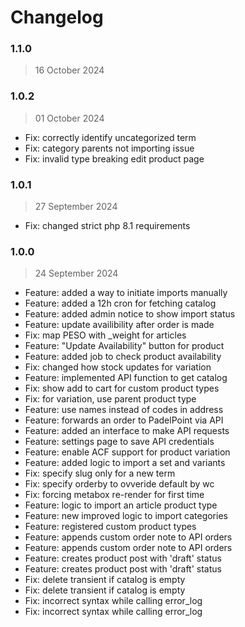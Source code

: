 # Changelog

### 1.1.0

> 16 October 2024


### 1.0.2

> 01 October 2024

- Fix: correctly identify uncategorized term
- Fix: category parents not importing issue
- Fix: invalid type breaking edit product page

### 1.0.1

> 27 September 2024

- Fix: changed strict php 8.1 requirements

### 1.0.0

> 24 September 2024

- Feature: added a way to initiate imports manually
- Feature: added a 12h cron for fetching catalog
- Feature: added admin notice to show import status
- Feature: update availibility after order is made
- Fix: map PESO with _weight for articles
- Feature: "Update Availability" button for product
- Feature: added job to check product availability
- Fix: changed how stock updates for variation
- Feature: implemented API function to get catalog
- Fix: show add to cart for custom product types
- Fix: for variation, use parent product type
- Feature: use names instead of codes in address
- Feature: forwards an order to PadelPoint via API
- Feature: added an interface to make API requests
- Feature: settings page to save API credentials
- Feature: enable ACF support for product variation
- Feature: added logic to import a set and variants
- Fix: specify slug only for a new term
- Fix: specify orderby to ovveride default by wc
- Fix: forcing metabox re-render for first time
- Feature: logic to import an article product type
- Feature: new improved logic to import categories
- Feature: registered custom product types
- Feature: appends custom order note to API orders
- Feature: appends custom order note to API orders
- Feature: creates product post with 'draft' status
- Feature: creates product post with 'draft' status
- Fix: delete transient if catalog is empty
- Fix: delete transient if catalog is empty
- Fix: incorrect syntax while calling error_log
- Fix: incorrect syntax while calling error_log
